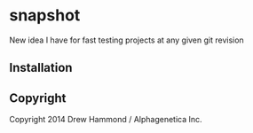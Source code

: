 snapshot
========

New idea I have for fast testing projects at any given git revision

Installation
------------

Copyright
---------

Copyright 2014 Drew Hammond / Alphagenetica Inc.

